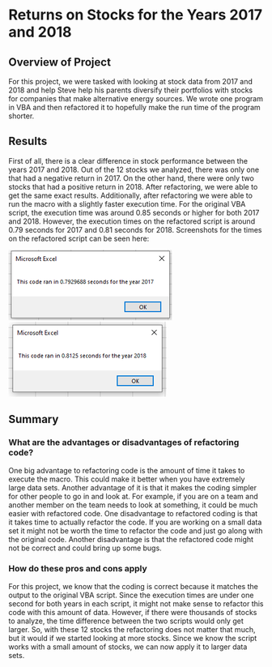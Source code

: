 # Returns on Stocks for the Years 2017 and 2018

## Overview of Project
For this project, we were tasked with looking at stock data from 2017 and 2018 and help Steve help his parents diversify their
portfolios with stocks for companies that make alternative energy sources. We wrote one program in VBA and then refactored it
to hopefully make the run time of the program shorter.

## Results

First of all, there is a clear difference in stock performance between the years 2017 and 2018. Out of the 12 stocks we analyzed, there
was only one that had a negative return in 2017. On the other hand, there were only two stocks that had a positive return in 2018. After 
refactoring, we were able to get the same exact results. Additionally, after refactoring we were able to run the macro with a slightly
faster execution time. For the original VBA script, the execution time was around 0.85 seconds or higher for both 2017 and 2018. However,
the execution times on the refactored script is around 0.79 seconds for 2017 and 0.81 seconds for 2018. Screenshots for the times on the 
refactored script can be seen here: 

![](Resources/VBA_Challenge_2017.PNG)
![](Resources/VBA_Challenge_2018.PNG)

## Summary

### What are the advantages or disadvantages of refactoring code?
One big advantage to refactoring code is the amount of time it takes to execute the macro. This could make it better when you have extremely
large data sets. Another advantage of it is that it makes the coding simpler for other people to go in and look at. For example, if you 
are on a team and another member on the team needs to look at something, it could be much easier with refactored code. One disadvantage to
refactored coding is that it takes time to actually refactor the code. If you are working on a small data set it might not be worth the time
to refactor the code and just go along with the original code. Another disadvantage is that the refactored code might not be correct and
could bring up some bugs.


### How do these pros and cons apply 
For this project, we know that the coding is correct because it matches the output to the original VBA script. Since the execution times are
under one second for both years in each script, it might not make sense to refactor this code with this amount of data. However, if there
were thousands of stocks to analyze, the time difference between the two scripts would only get larger. So, with these 12 stocks the 
refactoring does not matter that much, but it would if we started looking at more stocks. Since we know the script works with a small 
amount of stocks, we can now apply it to larger data sets.
